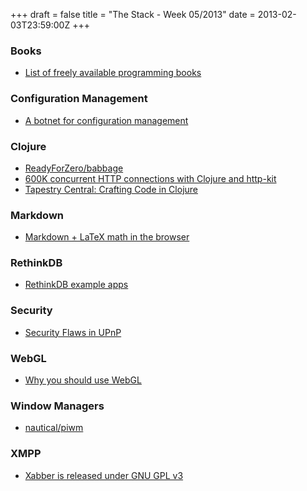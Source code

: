 +++
draft = false
title = "The Stack - Week 05/2013"
date = 2013-02-03T23:59:00Z
+++



### Books

 - [List of freely available programming books][ebooklistoffreelyavailableprogrammingbooksstackoverflow]

[ebooklistoffreelyavailableprogrammingbooksstackoverflow]: http://stackoverflow.com/questions/194812/list-of-freely-available-programming-books/392926#392926


### Configuration Management

 - [A botnet for configuration management][abotnetforconfigurationmanagement]

[abotnetforconfigurationmanagement]: http://madduck.net/blog/2013.02.01:a-botnet-for-configuration-management/


### Clojure

 - [ReadyForZero/babbage][readyforzerobabbagegithub]
 - [600K concurrent HTTP connections with Clojure and http-kit][600kconcurrenthttpconnectionswithclojureandhttpkit]
 - [Tapestry Central: Crafting Code in Clojure][tapestrycentralcraftingcodeinclojure]

[readyforzerobabbagegithub]: https://github.com/ReadyForZero/babbage
[600kconcurrenthttpconnectionswithclojureandhttpkit]: http://news.ycombinator.com/item?id=5127251
[tapestrycentralcraftingcodeinclojure]: http://tapestryjava.blogspot.se/2013/02/crafting-code-in-clojure.html


### Markdown

 - [Markdown + LaTeX math in the browser][showhnmarkdownlatexmathinthebrowser]

[showhnmarkdownlatexmathinthebrowser]: http://news.ycombinator.com/item?id=5154464


### RethinkDB

 - [RethinkDB example apps][rethinkdbexampleapps]

[rethinkdbexampleapps]: http://news.ycombinator.com/item?id=5154504


### Security

 - [Security Flaws in UPnP][informationsecuritysecurityflawsinuniverssecuritystreet]

[informationsecuritysecurityflawsinuniverssecuritystreet]: https://community.rapid7.com/community/infosec/blog/2013/01/29/security-flaws-in-universal-plug-and-play-unplug-dont-play


### WebGL

 - [Why you should use WebGL][whyyoushouldusewebglcodeflow]

[whyyoushouldusewebglcodeflow]: http://codeflow.org/entries/2013/feb/02/why-you-should-use-webgl/


### Window Managers

 - [nautical/piwm][nauticalpiwmgithub]

[nauticalpiwmgithub]: https://github.com/nautical/piwm


### XMPP

 - [Xabber is released under GNU GPL v3][xabberxabberisreleasedundergnugplv3]

[xabberxabberisreleasedundergnugplv3]: http://blog.xabber.com/2013/01/xabber-is-released-under-gnu-gpl-v3.html